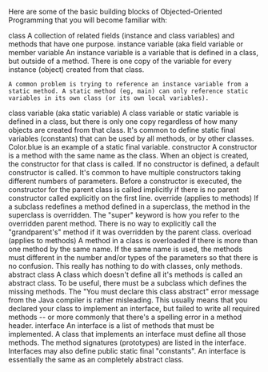 


Here are some of the basic building blocks of Objected-Oriented Programming that you will become familiar with:

class
    A collection of related fields (instance and class variables) and methods that have one purpose.
instance variable (aka field variable or member variable
    An instance variable is a variable that is defined in a class, but outside of a method. There is one copy of the variable for every instance (object) created from that class.

    A common problem is trying to reference an instance variable from a static method. A static method (eg, main) can only reference static variables in its own class (or its own local variables).
class variable (aka static variable)
    A class variable or static variable is defined in a class, but there is only one copy regardless of how many objects are created from that class. It's common to define static final variables (constants) that can be used by all methods, or by other classes. Color.blue is an example of a static final variable.
constructor
    A constructor is a method with the same name as the class. When an object is created, the constructor for that class is called. If no constructor is defined, a default constructor is called. It's common to have multiple constructors taking different numbers of parameters. Before a constructor is executed, the constructor for the parent class is called implicitly if there is no parent constructor called explicitly on the first line.
override (applies to methods)
    If a subclass redefines a method defined in a superclass, the method in the superclass is overridden.  The "super" keyword is how you refer to the overridden parent method. There is no way to explicitly call the "grandparent's" method if it was overridden by the parent class.
overload (applies to methods)
    A method in a class is overloaded if there is more than one method by the same name. If the same name is used, the methods must different in the number and/or types of the parameters so that there is no confusion. This really has nothing to do with classes, only methods.
abstract class
    A class which doesn't define all it's methods is called an abstract class. To be useful, there must be a subclass which defines the missing methods. The "You must declare this class abstract" error message from the Java compiler is rather misleading. This usually means that you declared your class to implement an interface, but failed to write all required methods -- or more commonly that there's a spelling error in a method header.
interface
    An interface is a list of methods that must be implemented. A class that implements an interface must define all those methods. The method signatures (prototypes) are listed in the interface. Interfaces may also define public static final "constants". An interface is essentially the same as an completely abstract class.



